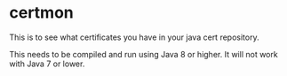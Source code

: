 # certmon
This is to see what certificates you have in your java cert repository.

This needs to be compiled and run using Java 8 or higher.  It will not work with Java 7 or lower.
